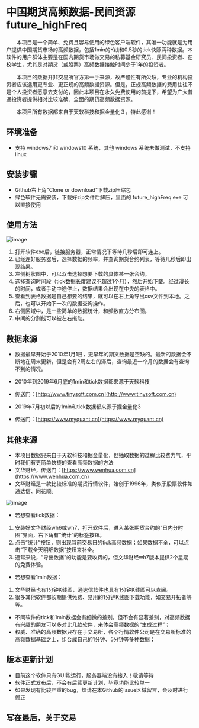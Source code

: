 # 中国期货高频数据-民间资源 future_highFreq


　　本项目是一个简单、免费且容易使用的绿色客户端软件，其唯一功能就是为用户提供中国期货市场的高频数据，包括1min的K线和0.5秒的tick快照两种数据。本软件的用户群体主要是在国内期货市场做交易的私募基金研究员、民间投资者、在校学生，尤其是对期货（或股票）高频数据接触时间少于1年的投资者。
	
　　本项目的数据并非交易所官方第一手来源，故严谨性有所欠缺，专业的机构投资者应该选用更专业、更正规的高频数据资源。但是，正规高频数据的费用往往不是个人投资者愿意去支付的，因此本项目在永久免费使用的前提下，希望为广大普通投资者提供相对比较准确、全面的期货高频数据资源。
	
　　本项目所有数据都来自于天软科技和掘金量化３，特此感谢！


## 环境准备
* 支持 windows7 和 windows10 系统，其他 windows 系统未做测试，不支持 linux

## 安装步骤
* Github右上角"Clone or download"下载zip压缩包
* 绿色软件无需安装，下载好zip文件后解压，里面的 future_highFreq.exe 可以直接使用 

## 使用方法
![image](https://pic1.zhimg.com/80/v2-aa72bc4c3391742ea8fd4d1cd78575dc_hd.jpg)
1. 打开软件exe后，链接服务器，正常情况下等待几秒后即可连上。
2. 已经连好服务器后，选择数据的频率，并查询期货合约列表，等待几秒后即出现结果。
3. 左侧树状图中，可以双击选择想要下载的具体某一张合约。
4. 选择查询时间段（tick数据长度建议不超过1个月），然后开始下载。经过漫长的时间，或者手动中途停止，数据结果会出现在中央的表格中。
5. 查看到表格数据是自己想要的结果，就可以在右上角导出csv文件到本地。之后，也可以开始下一次的数据查询操作。
6. 右侧区域中，是一些简单的数据统计，和频数直方分布图。
7. 中间的分割线可以被左右拖动。

## 数据来源
* 数据最早开始于2010年1月1日，更早年的期货数据是空缺的。最新的数据会不断地在周末更新，但是会有2周左右的滞后，查询最近一个月的数据会有查询不到的情况。

* 2010年到2019年6月底的1min和tick数据都来源于天软科技
* 传送门：[http://www.tinysoft.com.cn](http://www.tinysoft.com.cn)

* 2019年7月初以后的1min和tick数据都来源于掘金量化3
* 传送门：[https://www.myquant.cn](https://www.myquant.cn)

## 其他来源
* 本项目数据只来自于天软科技和掘金量化，但抽取数据的过程比较费力气，平时我们有更简单快捷的查看高频数据的方法
* 文华财经，传送门：[https://www.wenhua.com.cn](https://www.wenhua.com.cn)
* 文华财经是一款比较标准的期货行情软件，始创于1996年，类似于股票软件如通达信、同花顺。

![image](https://pic2.zhimg.com/80/v2-c7123339bd853ce251eb5f8b7d514815_hd.jpg)
* 若想查看tick数据：
1. 安装好文华财经wh6或wh7，打开软件后，进入某张期货合约的“日内分时图”界面，右下角有“统计”的标签按钮。
2. 点击“统计”按钮，则出现当前交易日的tick高频数据；如果数据不全，可以点击“下载全天明细数据”按钮来补全。
3. 通常来说，“导出数据”的功能是要收费的，但文华财经wh7版本提供2个星期的免费体验。

* 若想查看1min数据：
1. 文华财经也有1分钟K线图，通达信软件也具有1分钟K线图可以查阅。
2. 很多其他软件都长期提供免费、易用的1分钟K线图下载功能，如交易开拓者等等。

* 不同软件的tick和1min数据会有细微的差别，但不会有显著差别，对高频数据有兴趣的朋友可以多对比几款软件，来体会高频数据的“生成过程”；
* 权威、准确的高频数据只存在于交易所，各个行情软件公司是在交易所标准的高频数据基础之上，组合成自己的1分钟、5分钟等多种数据；

## 版本更新计划
* 目前这个软件只有GUI能运行，服务器端没有接入！敬请等待
* 软件正式发布后，不会有后续更新计划，毕竟功能比较单一
* 如果发现有比较严重的bug，烦请在本Github的issue区域留言，会及时进行修正

## 写在最后，关于交易

